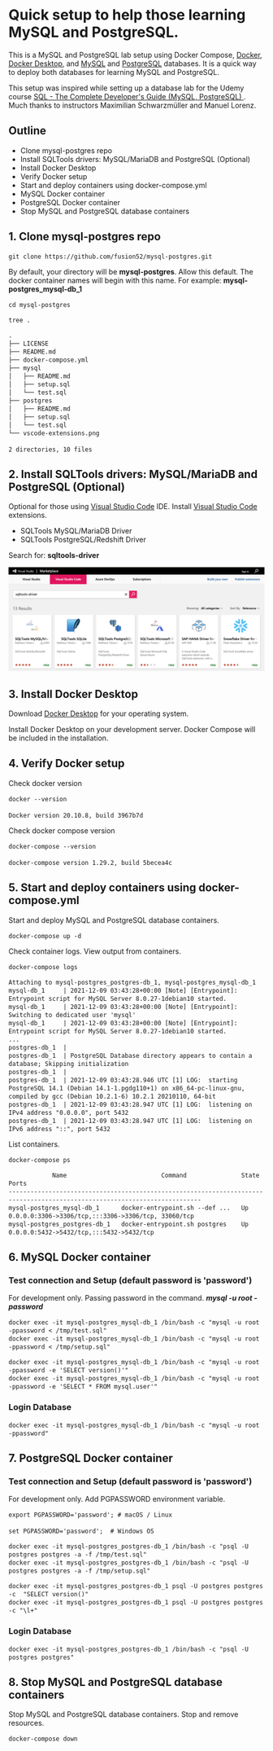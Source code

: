 # Quick setup to help those learning MySQL and PostgreSQL.

This is a MySQL and PostgreSQL lab setup using Docker Compose, [Docker](https://www.docker.com), [Docker Desktop](https://www.docker.com/products/docker-desktop/alternatives), and [MySQL](https://www.mysql.com/) and [PostgreSQL](https://www.postgresql.org/) databases.
It is a quick way to deploy both databases for learning MySQL and PostgreSQL.
 

This setup was inspired while setting up a database lab for the Udemy course 
[SQL - The Complete Developer's Guide (MySQL, PostgreSQL)
](https://www.udemy.com/course/sql-the-complete-developers-guide-mysql-postgresql). Much thanks to instructors Maximilian Schwarzmüller and Manuel Lorenz.  

## Outline
- Clone mysql-postgres repo
- Install SQLTools drivers: MySQL/MariaDB and PostgreSQL (Optional)
- Install Docker Desktop
- Verify Docker setup
- Start and deploy containers using docker-compose.yml
- MySQL Docker container
- PostgreSQL Docker container
- Stop MySQL and PostgreSQL database containers

## 1. Clone mysql-postgres repo

```
git clone https://github.com/fusion52/mysql-postgres.git
```

By default, your directory will be **mysql-postgres**. Allow this default. The docker container names will begin with this name. For example: **mysql-postgres_mysql-db_1**

```
cd mysql-postgres
```

```
tree .
```

    .
    ├── LICENSE
    ├── README.md
    ├── docker-compose.yml
    ├── mysql
    │   ├── README.md
    │   ├── setup.sql
    │   └── test.sql
    ├── postgres
    │   ├── README.md
    │   ├── setup.sql
    │   └── test.sql
    └── vscode-extensions.png

    2 directories, 10 files

## 2. Install SQLTools drivers: MySQL/MariaDB and PostgreSQL (Optional)

Optional for those using [Visual Studio Code](https://code.visualstudio.com/) IDE.
Install [Visual Studio Code](https://marketplace.visualstudio.com/vscode) extensions.

- SQLTools MySQL/MariaDB Driver
- SQLTools PostgreSQL/Redshift Driver

Search for: **sqltools-driver**

![This is an image](./vscode-extensions.png)

## 3. Install Docker Desktop

Download [Docker Desktop](https://www.docker.com/products/docker-desktop/alternatives) for your operating system.

Install Docker Desktop on your development server. Docker Compose will be included in the installation.

## 4. Verify Docker setup

Check docker version

```
docker --version

Docker version 20.10.8, build 3967b7d
```

Check docker compose version

```
docker-compose --version

docker-compose version 1.29.2, build 5becea4c
```

## 5. Start and deploy containers using docker-compose.yml

Start and deploy MySQL and PostgreSQL database containers.

```
docker-compose up -d
```

Check container logs. View output from containers.

```
docker-compose logs
```

```
Attaching to mysql-postgres_postgres-db_1, mysql-postgres_mysql-db_1
mysql-db_1     | 2021-12-09 03:43:28+00:00 [Note] [Entrypoint]: Entrypoint script for MySQL Server 8.0.27-1debian10 started.
mysql-db_1     | 2021-12-09 03:43:28+00:00 [Note] [Entrypoint]: Switching to dedicated user 'mysql'
mysql-db_1     | 2021-12-09 03:43:28+00:00 [Note] [Entrypoint]: Entrypoint script for MySQL Server 8.0.27-1debian10 started.
...
postgres-db_1  |
postgres-db_1  | PostgreSQL Database directory appears to contain a database; Skipping initialization
postgres-db_1  |
postgres-db_1  | 2021-12-09 03:43:28.946 UTC [1] LOG:  starting PostgreSQL 14.1 (Debian 14.1-1.pgdg110+1) on x86_64-pc-linux-gnu, compiled by gcc (Debian 10.2.1-6) 10.2.1 20210110, 64-bit
postgres-db_1  | 2021-12-09 03:43:28.947 UTC [1] LOG:  listening on IPv4 address "0.0.0.0", port 5432
postgres-db_1  | 2021-12-09 03:43:28.947 UTC [1] LOG:  listening on IPv6 address "::", port 5432
```

List containers.

```
docker-compose ps
```

```
            Name                          Command               State                          Ports
---------------------------------------------------------------------------------------------------------------------------
mysql-postgres_mysql-db_1      docker-entrypoint.sh --def ...   Up      0.0.0.0:3306->3306/tcp,:::3306->3306/tcp, 33060/tcp
mysql-postgres_postgres-db_1   docker-entrypoint.sh postgres    Up      0.0.0.0:5432->5432/tcp,:::5432->5432/tcp
```

## 6. MySQL Docker container

### Test connection and Setup (default password is 'password')

For development only. Passing password in the command. **_mysql -u root -password_**

```
docker exec -it mysql-postgres_mysql-db_1 /bin/bash -c "mysql -u root -ppassword < /tmp/test.sql"
docker exec -it mysql-postgres_mysql-db_1 /bin/bash -c "mysql -u root -ppassword < /tmp/setup.sql"
```

```
docker exec -it mysql-postgres_mysql-db_1 /bin/bash -c "mysql -u root -ppassword -e 'SELECT version()'"
docker exec -it mysql-postgres_mysql-db_1 /bin/bash -c "mysql -u root -ppassword -e 'SELECT * FROM mysql.user'"
```

### Login Database

```
docker exec -it mysql-postgres_mysql-db_1 /bin/bash -c "mysql -u root -ppassword"
```

## 7. PostgreSQL Docker container

### Test connection and Setup (default password is 'password')

For development only. Add PGPASSWORD environment variable.

```
export PGPASSWORD='password'; # macOS / Linux

set PGPASSWORD='password';  # Windows OS
```

```
docker exec -it mysql-postgres_postgres-db_1 /bin/bash -c "psql -U postgres postgres -a -f /tmp/test.sql"
docker exec -it mysql-postgres_postgres-db_1 /bin/bash -c "psql -U postgres postgres -a -f /tmp/setup.sql"
```

```
docker exec -it mysql-postgres_postgres-db_1 psql -U postgres postgres -c  "SELECT version()"
docker exec -it mysql-postgres_postgres-db_1 psql -U postgres postgres -c "\l+"
```

### Login Database

```
docker exec -it mysql-postgres_postgres-db_1 /bin/bash -c "psql -U postgres postgres"
```

## 8. Stop MySQL and PostgreSQL database containers

Stop MySQL and PostgreSQL database containers.
Stop and remove resources.

```
docker-compose down
```
